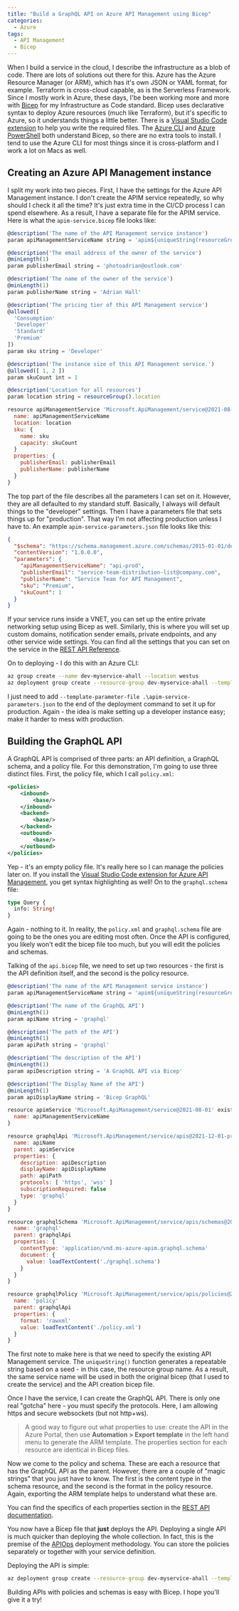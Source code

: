 ```yaml
---
title: "Build a GraphQL API on Azure API Management using Bicep"
categories:
  - Azure
tags:
  - API Management
  - Bicep
---
```


When I build a service in the cloud, I describe the infrastructure as a blob of code.  There are lots of solutions out there for this.  Azure has the Azure Resource Manager (or ARM), which has it's own JSON or YAML format, for example.  Terraform is cross-cloud capable, as is the Serverless Framework.  Since I mostly work in Azure, these days, I'be been working more and more with [Bicep](https://learn.microsoft.com/azure/azure-resource-manager/bicep/overview) for my Infrastructure as Code standard.  Bicep uses declarative syntax to deploy Azure resources (much like Terraform), but it's specific to Azure, so it understands things a little better.  There is a [Visual Studio Code extension](https://marketplace.visualstudio.com/items?itemName=ms-azuretools.vscode-bicep) to help you write the required files.  The [Azure CLI](https://learn.microsoft.com/azure/azure-resource-manager/bicep/install#azure-cli) and [Azure PowerShell](https://learn.microsoft.com/azure/azure-resource-manager/bicep/install#azure-powershell) both understand Bicep, so there are no extra tools to install.  I tend to use the Azure CLI for most things since it is cross-platform and I work a lot on Macs as well.

## Creating an Azure API Management instance

I split my work into two pieces.  First, I have the settings for the Azure API Management instance.  I don't create the APIM service repeatedly, so why should I check it all the time?  It's just extra time in the CI/CD process I can spend elsewhere.  As a result, I have a separate file for the APIM service.  Here is what the `apim-service.bicep` file looks like:

``` js
@description('The name of the API Management service instance')
param apiManagementServiceName string = 'apim${uniqueString(resourceGroup().id)}'

@description('The email address of the owner of the service')
@minLength(1)
param publisherEmail string = 'photoadrian@outlook.com'

@description('The name of the owner of the service')
@minLength(1)
param publisherName string = 'Adrian Hall'

@description('The pricing tier of this API Management service')
@allowed([
  'Consumption'
  'Developer'
  'Standard'
  'Premium'
])
param sku string = 'Developer'

@description('The instance size of this API Management service.')
@allowed([ 1, 2 ])
param skuCount int = 1

@description('Location for all resources')
param location string = resourceGroup().location

resource apiManagementService 'Microsoft.ApiManagement/service@2021-08-01' = {
  name: apiManagementServiceName
  location: location
  sku: {
    name: sku
    capacity: skuCount
  }
  properties: {
    publisherEmail: publisherEmail
    publisherName: publisherName
  }
}
```

The top part of the file describes all the parameters I can set on it.  However, they are all defaulted to my standard stuff.  Basically, I always will default things to the "developer" settings.  Then I have a parameters file that sets things up for "production".  That way I'm not affecting production unless I have to.  An example `apim-service-parameters.json` file looks like this:

``` json
{
  "$schema": "https://schema.management.azure.com/schemas/2015-01-01/deploymentParameters.json#",
  "contentVersion": "1.0.0.0",
  "parameters": {
    "apiManagementServiceName": "api-prod",
    "publisherEmail": "service-team-distribution-list@company.com",
    "publisherName": "Service Team for API Management",
    "sku": "Premium",
    "skuCount": 1
  }
}
```

If your service runs inside a VNET, you can set up the entire private networking setup using Bicep as well.  Similarly, this is where you will set up custom domains, notification sender emails, private endpoints, and any other service wide settings.  You can find all the settings that you can set on the service in the [REST API Reference](https://learn.microsoft.com/en-us/rest/api/apimanagement/current-ga/api-management-service/create-or-update).

On to deploying - I do this with an Azure CLI:

``` bash
az group create --name dev-myservice-ahall --location westus
az deployment group create --resource-group dev-myservice-ahall --template-file ./apim-service.bicep
```

I just need to add `--template-parameter-file .\apim-service-parameters.json` to the end of the deployment command to set it up for production.  Again - the idea is make setting up a developer instance easy; make it harder to mess with production.

## Building the GraphQL API

A GraphQL API is comprised of three parts: an API definition, a GraphQL schema, and a policy file.  For this demonstration, I'm going to use three distinct files.  First, the policy file, which I call `policy.xml`:

``` xml
<policies>
    <inbound>
        <base/>
    </inbound>
    <backend>
        <base/>
    </backend>
    <outbound>
        <base/>
    </outbound>
</policies>
```

Yep - it's an empty policy file.  It's really here so I can manage the policies later on.  If you install the [Visual Studio Code extension for Azure API Management](https://marketplace.visualstudio.com/items?itemName=ms-azuretools.vscode-apimanagement), you get syntax highlighting as well!  On to the `graphql.schema` file:

``` graphql
type Query {
  info: String!
}
```

Again - nothing to it.  In reality, the `policy.xml` and `graphql.schema` file are going to be the ones you are editing most often.  Once the API is configured, you likely won't edit the bicep file too much, but you will edit the policies and schemas.

Talking of the `api.bicep` file, we need to set up two resources - the first is the API definition itself, and the second is the policy resource.

``` js
@description('The name of the API Management service instance')
param apiManagementServiceName string = 'apim${uniqueString(resourceGroup().id)}'

@description('The name of the GraphQL API')
@minLength(1)
param apiName string = 'graphql'

@description('The path of the API')
@minLength(1)
param apiPath string = 'graphql'

@description('The description of the API')
@minLength(1)
param apiDescription string = 'A GraphQL API via Bicep'

@description('The Display Name of the API')
@minLength(1)
param apiDisplayName string = 'Bicep GraphQL'

resource apimService 'Microsoft.ApiManagement/service@2021-08-01' existing = {
  name: apiManagementServiceName
}

resource graphqlApi 'Microsoft.ApiManagement/service/apis@2021-12-01-preview' = {
  name: apiName
  parent: apimService
  properties: {
    description: apiDescription
    displayName: apiDisplayName
    path: apiPath
    protocols: [ 'https', 'wss' ]
    subscriptionRequired: false
    type: 'graphql'
  }
}

resource graphqlSchema 'Microsoft.ApiManagement/service/apis/schemas@2021-12-01-preview' = {
  name: 'graphql'
  parent: graphqlApi
  properties: {
    contentType: 'application/vnd.ms-azure-apim.graphql.schema'
    document: {
      value: loadTextContent('./graphql.schema')
    }
  }
}

resource graphqlPolicy 'Microsoft.ApiManagement/service/apis/policies@2021-12-01-preview' = {
  name: 'policy'
  parent: graphqlApi
  properties: {
    format: 'rawxml'
    value: loadTextContent('./policy.xml')
  }
}

```

The first note to make here is that we need to specify the existing API Management service.  The `uniqueString()` function generates a repeatable string based on a seed - in this case, the resource group name.  As a result, the same service name will be used in both the original bicep (that I used to create the service) and the API creation bicep file.  

Once I have the service, I can create the GraphQL API.  There is only one real "gotcha" here - you must specify the protocols.  Here, I am allowing https and secure websockets (but not http+ws).

> A good way to figure out what properties to use: create the API in the Azure Portal, then use **Automation > Export template** in the left hand menu to generate the ARM template.  The properties section for each resource are identical in Bicep files.

Now we come to the policy and schema.  These are each a resource that has the GraphQL API as the parent.  However, there are a couple of "magic strings" that you just have to know.  The first is the content type in the schema resource, and the second is the format in the policy resource.  Again, exporting the ARM template helps to understand what these are.

You can find the specifics of each properties section in the [REST API documentation](https://learn.microsoft.com/rest/api/apimanagement/current-ga/apis/create-or-update). 

You now have a Bicep file that **just** deploys the API.  Deploying a single API is much quicker than deploying the whole collection.  In fact, this is the premise of the [APIOps](https://github.com/azure/apiops) deployment methodology.  You can store the policies separately or together with your service definition.  

Deploying the API is simple:

``` bash
az deployment group create --resource-group dev-myservice-ahall --template-file ./graphql-api.bicep
```

Building APIs with policies and schemas is easy with Bicep.  I hope you'll give it a try!
